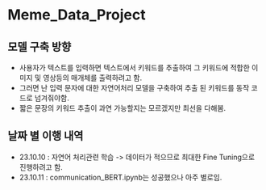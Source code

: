 # Meme_Data_Project
## 모델 구축 방향
* 사용자가 텍스트를 입력하면 텍스트에서 키워드를 추출하여 그 키워드에 적합한 이미지 및 영상등의 매개체를 출력하려고 함.
* 그러면 난 입력 문자에 대한 자연어처리 모델을 구축하여 추출 된 키워드를 동작 코드로 넘겨줘야함.
* 짧은 문장의 키워드 추출이 과연 가능할지는 모르겠지만 최선을 다해봄.
## 날짜 별 이행 내역
* 23.10.10 : 자연어 처리관련 학습 -> 데이터가 적으므로 최대한 Fine Tuning으로 진행하려고 함.
* 23.10.11 : communication_BERT.ipynb는 성공했으나 아주 별로임. 